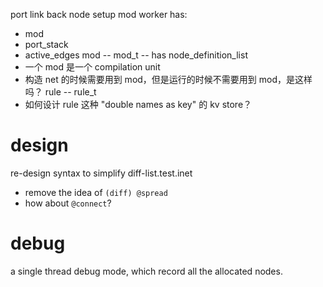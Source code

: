 port link back node
setup mod
worker has:
- mod
- port_stack
- active_edges
mod -- mod_t -- has node_definition_list
- 一个 mod 是一个 compilation unit
- 构造 net 的时候需要用到 mod，但是运行的时候不需要用到 mod，是这样吗？
rule -- rule_t
- 如何设计 rule 这种 "double names as key" 的 kv store？

# design

re-design syntax to simplify diff-list.test.inet

- remove the idea of `(diff) @spread`
- how about `@connect`?

# debug

a single thread debug mode, which record all the allocated nodes.
